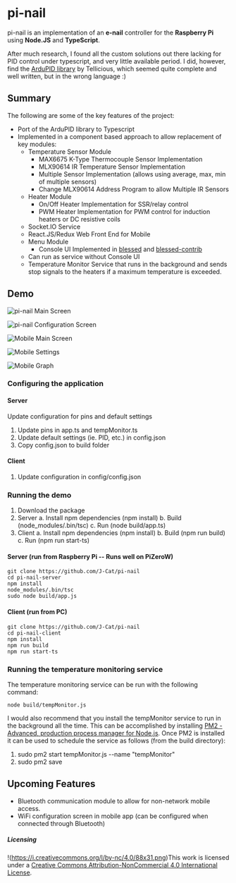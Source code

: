 # pi-nail

pi-nail is an implementation of an **e-nail** controller for the **Raspberry Pi** using **Node.JS** and **TypeScript**.

After much research, I found all the custom solutions out there lacking for PID control under typescript, and very little available period.  I did, however, find the [ArduPID library](https://github.com/Tellicious/ArduPID-Library) by Tellicious, which seemed quite complete and well written, but in the wrong language :)


## Summary

The following are some of the key features of the project:
- Port of the ArduPID library to Typescript
- Implemented in a component based approach to allow replacement of key modules:
  - Temperature Sensor Module
    - MAX6675 K-Type Thermocouple Sensor Implementation
    - MLX90614 IR Temperature Sensor Implementation
    - Multiple Sensor Implementation (allows using average, max, min of multiple sensors)
    - Change MLX90614 Address Program to allow Multiple IR Sensors
  - Heater Module
    - On/Off Heater Implementation for SSR/relay control
    - PWM Heater Implementation for PWM control for induction heaters or DC resistive coils
  - Socket.IO Service
  - React.JS/Redux Web Front End for Mobile
  - Menu Module
    - Console UI Implemented in [blessed](https://github.com/chjj/blessed) and [blessed-contrib](https://github.com/yaronn/blessed-contrib)
  - Can run as service without Console UI
  - Temperature Monitor Service that runs in the background and sends stop signals to the heaters if a maximum temperature is exceeded.


## Demo

![pi-nail Main Screen](https://github.com/J-Cat/pi-nail/blob/master/docs/images/pinail_blessed_contrib_main_screen.jpg)

![pi-nail Configuration Screen](https://github.com/J-Cat/pi-nail/blob/master/docs/images/pinail_blessed_contrib_config_screen.jpg)

![Mobile Main Screen](https://github.com/J-Cat/pi-nail/blob/master/docs/images/mobile_home.PNG)

![Mobile Settings](https://github.com/J-Cat/pi-nail/blob/master/docs/images/mobile_settings.PNG)

![Mobile Graph](https://github.com/J-Cat/pi-nail/blob/master/docs/images/mobile_chart.PNG)


### Configuring the application

#### Server
Update configuration for pins and default settings
1. Update pins in app.ts and tempMonitor.ts
2. Update default settings (ie. PID, etc.) in config.json
3. Copy config.json to build folder

#### Client
1. Update configuration in config/config.json

### Running the demo

1. Download the package
2. Server
   a. Install npm dependencies (npm install)
   b. Build (node_modules/.bin/tsc)
   c. Run (node build/app.ts)
3. Client
   a. Install npm dependencies (npm install)
   b. Build (npm run build)
   c. Run (npm run start-ts)

#### Server (run from Raspberry Pi -- Runs well on PiZeroW)
```
git clone https://github.com/J-Cat/pi-nail
cd pi-nail-server
npm install
node_modules/.bin/tsc
sudo node build/app.js
```

#### Client (run from PC)
```
git clone https://github.com/J-Cat/pi-nail
cd pi-nail-client
npm install
npm run build
npm run start-ts
```

### Running the temperature monitoring service

The temperature monitoring service can be run with the following command:
```
node build/tempMonitor.js
```
I would also recommend that you install the tempMonitor service to run in the background all the time.  This can be accomplished by installing [PM2 - Advanced, production process manager for Node.js](http://pm2.keymetrics.io/).  Once PM2 is installed it can be used to schedule the service as follows (from the build directory):
1. sudo pm2 start tempMonitor.js --name "tempMonitor"
2. sudo pm2 save

## Upcoming Features
- Bluetooth communication module to allow for non-network mobile access.
- WiFi configuration screen in mobile app (can be configured when connected through Bluetooth)


##### Licensing
!(https://i.creativecommons.org/l/by-nc/4.0/88x31.png)This work is licensed under a [Creative Commons Attribution-NonCommercial 4.0 International License](http://creativecommons.org/licenses/by-nc/4.0/).
